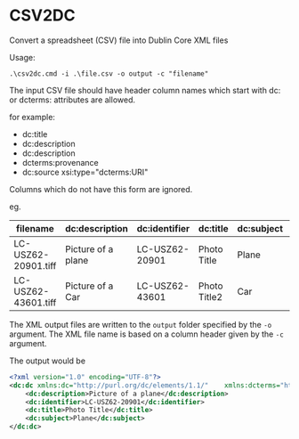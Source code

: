 # CSV2DC
Convert a spreadsheet (CSV) file into Dublin Core XML files

Usage:

`.\csv2dc.cmd -i .\file.csv -o output -c "filename"`

The input CSV file should have header column names which start with dc: or dcterms:
attributes are allowed.

for example:

- dc:title
- dc:description
- dc:description
- dcterms:provenance
- dc:source xsi:type="dcterms:URI"

Columns which do not have this form are ignored.

eg.

filename | dc:description | dc:identifier | dc:title | dc:subject | dcterms:provenance 
-------- | -------------  | ------------- | -------- | ----------- | -----------
LC-USZ62-20901.tiff | Picture of a plane | LC-USZ62-20901 | Photo Title | Plane | LOC
LC-USZ62-43601.tiff | Picture of a Car | LC-USZ62-43601 | Photo Title2 | Car | LOC


The XML output files are written to the `output` folder specified by the `-o` argument. The XML file name is based on a column header given by the `-c` argument.

The output would be

```xml
<?xml version="1.0" encoding="UTF-8"?>
<dc:dc xmlns:dc="http://purl.org/dc/elements/1.1/"    xmlns:dcterms="http://purl.org/dc/terms/" xmlns:xsi="http://www.w3.org/2001/XMLSchema-instance">
	<dc:description>Picture of a plane</dc:description>
	<dc:identifier>LC-USZ62-20901</dc:identifier>
	<dc:title>Photo Title</dc:title>
	<dc:subject>Plane</dc:subject>
</dc:dc>
```
